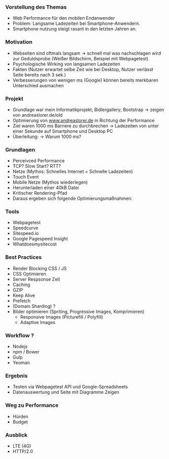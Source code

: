 ### Vorstellung des Themas
- Web Performance für den mobilen Endanwender
- Problem: Langsame Ladezeiten bei Smartphone-Anwendern.
- Smartphone nutzung steigt rasant in den letzten Jahren an.


### Motivation

- Webseiten sind oftmals langsam -> schnell mal was nachschlagen wird zur Geduldsprobe (Weißer Bildschirm, Beispiel mit Webpagetest)
- Psychologische Wirking von langsamen Ladezeiten
- Fakten (Nutzer erwartet selbe Zeit wie bei Desktop, Nutzer verlässt Seite bereits nach 3 sek.)
- Verbesserungen von wenigen ms (Google) können bereits merkbaren Unterschied ausmachen

### Projekt

- Grundlage war mein Informatikprojekt; Bidlergallery; Bootstrap -> zeigen von andreaslorer.de/old
- Optimierung von www.andreaslorer.de in Richtung der Performance
- Ziel waren 1000 ms Barriere zu durchbrechen -> Ladezeiten von unter einer Sekunde auf Smartphone und Desktop PC
- Überleitung: -> Warum 1000 ms?

### Grundlagen

- Perceivced Performance
- TCP? Slow Start? RTT?
- Netze (Mythos: Schnelles Internet = Schnelle Ladezeiten)
- Touch Event
- Mobile Netze (Mythos wiederlegen)
- Herunterladen einer 40kB Datei
- Kritischer Rendering-Pfad
- Daraus ergeben sich folgende Optimierungsmaßnahmen:

### Tools

- Webpagetest
- Speedcurve
- Sitespeed.io
- Google Pagespeed Insight
- Whatdoesmysitecost

### Best Practices

- Render Blocking CSS / JS
- CSS Optimieren
- Server Respsonse Zeit
- Caching
- GZIP
- Keep Alive
- Prefetch
- (Domain Sharding) ? 
- Bilder optimieren (Spriting, Progressive Images, Komprimieren)
	- Responsive Images (Picturefill / Polyfill)
	- Adaptive Images

### Workflow ?

- Nodejs
- npm / Bower
- Gulp
- Yeoman

### Ergebnis

- Testen via Webpagetest API und Google-Spreadsheets
- Datenauswertung und Seite mit Diagramme Zeigen

### Weg zu Performance

- Hürden
- Budget

### Ausblick

- LTE (4G)
- HTTP/2.0